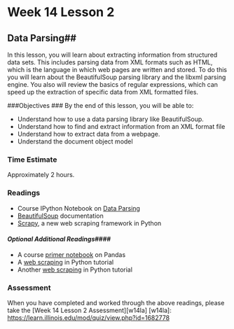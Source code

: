 # Week 14 Lesson 2 #
## Data Parsing##

In this lesson, you will learn about extracting information from
structured data sets. This includes parsing data from XML formats such
as HTML, which is the language in which web pages are written and
stored. To do this you will learn about the BeautifulSoup parsing
library and the libxml parsing engine. You also will review the basics
of regular expressions, which can speed up the extraction of specific
data from XML formatted files.

###Objectives ###
By the end of this lesson, you will be able to:

- Understand how to use a data parsing library like BeautifulSoup.
- Understand how to find and extract information from an XML format file
- Understand how to extract data from a webpage.
- Understand the document object model 


### Time Estimate ###

Approximately 2 hours.

### Readings ####

- Course IPython Notebook on [Data Parsing](notebook/intro2dp.ipynb)
- [BeautifulSoup](http://www.crummy.com/software/BeautifulSoup/bs4/doc/) documentation
- [Scrapy](http://scrapy.org), a new web scraping framework in Python

#### *Optional Additional Readings*####

- A course [primer notebook](../Week8/notebooks/intro2pandas.ipynb) on Pandas
- A [web scraping](http://nbviewer.ipython.org/url/www.unc.edu/~ncaren/Lax-1.ipynb.json) in Python tutorial
- Another [web scraping](http://nbviewer.ipython.org/urls/dl.dropboxusercontent.com/u/33663928/dst4l-projects/week5/Web_Scraping_Tutorial-TotalFilm_50_Adaptations.ipynb) in Python tutorial

### Assessment ###

When you have completed and worked through the above readings, please take the [Week 14 Lesson 2 Assessment][w14la]
[w14la]: https://learn.illinois.edu/mod/quiz/view.php?id=1682778